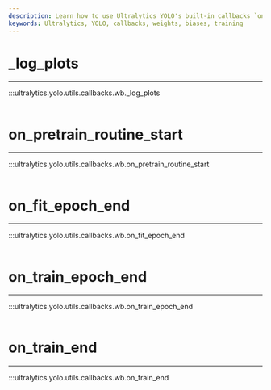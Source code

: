 ```yaml
---
description: Learn how to use Ultralytics YOLO's built-in callbacks `on_pretrain_routine_start` and `on_train_epoch_end` for improved training performance.
keywords: Ultralytics, YOLO, callbacks, weights, biases, training
---
```


# _log_plots
---
:::ultralytics.yolo.utils.callbacks.wb._log_plots
<br><br>

# on_pretrain_routine_start
---
:::ultralytics.yolo.utils.callbacks.wb.on_pretrain_routine_start
<br><br>

# on_fit_epoch_end
---
:::ultralytics.yolo.utils.callbacks.wb.on_fit_epoch_end
<br><br>

# on_train_epoch_end
---
:::ultralytics.yolo.utils.callbacks.wb.on_train_epoch_end
<br><br>

# on_train_end
---
:::ultralytics.yolo.utils.callbacks.wb.on_train_end
<br><br>
